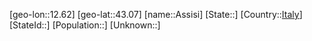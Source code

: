 ﻿---
location: [43.07,12.62]
type: City
tags:
- geo/City


SpocWebEntityId: 28903
isDeleted: false
confidential: public

---
[geo-lon::12.62]
[geo-lat::43.07]
[name::Assisi]
[State::]
[Country::[Italy](geo/Continent/Europe/Italy.md)]
[StateId::]
[Population::]
[Unknown::]


